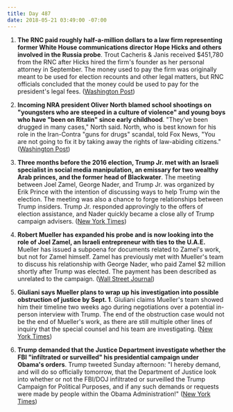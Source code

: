 ```yaml
---
title: Day 487
date: 2018-05-21 03:49:00 -07:00
---
```


1. **The RNC paid roughly half-a-million dollars to a law firm representing former White House communications director Hope Hicks and others involved in the Russia probe**. Trout Cacheris & Janis received $451,780 from the RNC after Hicks hired the firm's founder as her personal attorney in September. The money used to pay the firm was originally meant to be used for election recounts and other legal matters, but RNC officials concluded that the money could be used to pay for the president's legal fees. ([Washington Post](https://www.washingtonpost.com/news/post-politics/wp/2018/05/20/rnc-paid-nearly-half-a-million-dollars-to-law-firm-representing-hope-hicks-and-others-in-russia-probes/?utm_term=.cb59fcd637ad))

2. **Incoming NRA president Oliver North blamed school shootings on "youngsters who are steeped in a culture of violence" and young boys who have "been on Ritalin" since early childhood**. "They’ve been drugged in many cases," North said. North, who is best known for his role in the Iran-Contra "guns for drugs" scandal, told Fox News, "You are not going to fix it by taking away the rights of law-abiding citizens." ([Washington Post](https://www.washingtonpost.com/politics/oliver-north-incoming-nra-chief-blames-school-shootings-on-culture-of-violence/2018/05/20/cb85592e-5c27-11e8-9ee3-49d6d4814c4c_story.html?utm_term=.e2da66759c3e))

3. **Three months before the 2016 election, Trump Jr. met with an Israeli specialist in social media manipulation, an emissary for two wealthy Arab princes, and the former head of Blackwater**. The meeting between Joel Zamel, George Nader, and Trump Jr. was organized by Erik Prince with the intention of discussing ways to help Trump win the election. The meeting was also a chance to forge relationships between Trump insiders. Trump Jr. responded approvingly to the offers of election assistance, and Nader quickly became a close ally of Trump campaign advisers. ([New York Times](https://www.nytimes.com/2018/05/19/us/politics/trump-jr-saudi-uae-nader-prince-zamel.html))

4. **Robert Mueller has expanded his probe and is now looking into the role of Joel Zamel, an Israeli entrepreneur with ties to the U.A.E.** Mueller has issued a subpoena for documents related to Zamel's work, but not for Zamel himself. Zamel has previously met with Mueller's team to discuss his relationship with George Nader, who paid Zamel $2 million shortly after Trump was elected. The payment has been described as unrelated to the campaign. ([Wall Street Journal](https://www.wsj.com/articles/mueller-probe-expands-to-israeli-entrepreneur-with-u-a-e-ties-1526763816))

5. **Giuliani says Mueller plans to wrap up his investigation into possible obstruction of justice by Sept. 1**. Giuliani claims Mueller's team showed him their timeline two weeks ago during negotiations over a potential in-person interview with Trump. The end of the obstruction case would not be the end of Mueller's work, as there are still multiple other lines of inquiry that the special counsel and his team are investigating. ([New York Times](https://www.nytimes.com/2018/05/20/us/politics/mueller-trump-obstruction-september-giuliani.html))

6. **Trump demanded that the Justice Department investigate whether the FBI "infiltrated or surveilled" his presidential campaign under Obama's orders**. Trump tweeted Sunday afternoon: "I hereby demand, and will do so officially tomorrow, that the Department of Justice look into whether or not the FBI/DOJ infiltrated or surveilled the Trump Campaign for Political Purposes, and if any such demands or requests were made by people within the Obama Administration!" ([New York Times](https://www.nytimes.com/2018/05/20/us/politics/trump-mueller.html))